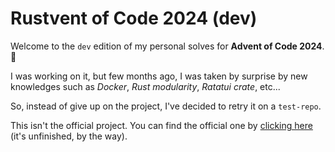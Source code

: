 Rustvent of Code 2024 (dev)
===========================

Welcome to the `dev` edition of my personal solves for 
**Advent of Code 2024**. 🎊

I was working on it, but few months ago, I was taken by surprise by
new knowledges such as _Docker_, _Rust modularity_, _Ratatui crate_,
etc...

So, instead of give up on the project, I've decided to retry it on
a `test-repo`.

This isn't the official project. You can find the official one by
[clicking here][official-roc-2024] (it's unfinished, by the way).

[official-roc-2024]: https://github.com/nasccped/rustvent-of-code-2024
